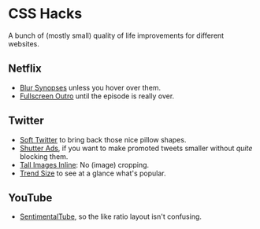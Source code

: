# CSS Hacks

A bunch of (mostly small) quality of life improvements for different websites.

## Netflix
- [Blur Synopses](https://gitlab.com/Tamschi/css-hacks/raw/master/Netflix/Netflix-Blur-Synopses.user.css) unless you hover over them.
- [Fullscreen Outro](https://gitlab.com/Tamschi/css-hacks/raw/master/Netflix/Netflix-Fullscreen-Outro.user.css) until the episode is really over.

## Twitter
- [Soft Twitter](https://gitlab.com/Tamschi/css-hacks/raw/master/Twitter/Soft-Twitter.user.css) to bring back those nice pillow shapes.
- [Shutter Ads](https://gitlab.com/Tamschi/css-hacks/raw/master/Twitter/Twitter-Shutter-Ads.user.css), if you want to make promoted tweets smaller without _quite_ blocking them.
- [Tall Images Inline](https://gitlab.com/Tamschi/css-hacks/raw/master/Twitter/Twitter-Tall-Images-Inline.user.css): No (image) cropping.
- [Trend Size](https://gitlab.com/Tamschi/css-hacks/raw/master/Twitter/Twitter-Trend-Size.user.css) to see at a glance what's popular.

## YouTube
- [SentimentalTube](https://gitlab.com/Tamschi/css-hacks/raw/master/YouTube/SentimentalTube.user.css), so the like ratio layout isn't confusing.